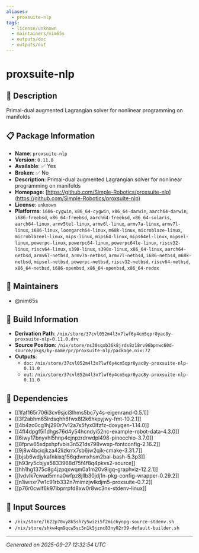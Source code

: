 ```yaml
---
aliases:
  - proxsuite-nlp
tags:
  - license/unknown
  - maintainers/nim65s
  - outputs/doc
  - outputs/out
---
```


# proxsuite-nlp

## 📝 Description

Primal-dual augmented Lagrangian solver for nonlinear programming on manifolds

## 📋 Package Information

- **Name**: `proxsuite-nlp`
- **Version**: `0.11.0`
- **Available**: ✅ Yes
- **Broken**: ✅ No
- **Description**: Primal-dual augmented Lagrangian solver for nonlinear programming on manifolds
- **Homepage**: [https://github.com/Simple-Robotics/proxsuite-nlp](https://github.com/Simple-Robotics/proxsuite-nlp)
- **License**: `unknown`
- **Platforms**: `i686-cygwin`, `x86_64-cygwin`, `x86_64-darwin`, `aarch64-darwin`, `i686-freebsd`, `x86_64-freebsd`, `aarch64-freebsd`, `x86_64-solaris`, `aarch64-linux`, `armv5tel-linux`, `armv6l-linux`, `armv7a-linux`, `armv7l-linux`, `i686-linux`, `loongarch64-linux`, `m68k-linux`, `microblaze-linux`, `microblazeel-linux`, `mips-linux`, `mips64-linux`, `mips64el-linux`, `mipsel-linux`, `powerpc-linux`, `powerpc64-linux`, `powerpc64le-linux`, `riscv32-linux`, `riscv64-linux`, `s390-linux`, `s390x-linux`, `x86_64-linux`, `aarch64-netbsd`, `armv6l-netbsd`, `armv7a-netbsd`, `armv7l-netbsd`, `i686-netbsd`, `m68k-netbsd`, `mipsel-netbsd`, `powerpc-netbsd`, `riscv32-netbsd`, `riscv64-netbsd`, `x86_64-netbsd`, `i686-openbsd`, `x86_64-openbsd`, `x86_64-redox`
## 👥 Maintainers

- @nim65s


## 🔧 Build Information

- **Derivation Path**: `/nix/store/37cvl052m4l3x7lwf6y4cm5qpr0yac8y-proxsuite-nlp-0.11.0.drv`
- **Source Position**: `/nix/store/ns30sqxb36k8jrds8z18rv96bpnwc60d-source/pkgs/by-name/pr/proxsuite-nlp/package.nix:72`
- **Outputs**:
  - `doc`:  `/nix/store/37cvl052m4l3x7lwf6y4cm5qpr0yac8y-proxsuite-nlp-0.11.0`
  - `out`:  `/nix/store/37cvl052m4l3x7lwf6y4cm5qpr0yac8y-proxsuite-nlp-0.11.0`

## 🔗 Dependencies

- [[1faf165r706i3cv9sjci3lhms5bc7y4s-eigenrand-0.5.1]]
- [[3f2abhm65lrdsqhh6fwx8l2k6hkpyjwy-fmt-10.2.1]]
- [[4b4zc0cg1hj290r7v12a7s5fyx0lfzfz-doxygen-1.14.0]]
- [[4fl4dpgf5i1dhgs76d4y54hcndyi52nc-example-robot-data-4.3.0]]
- [[6iwy17bnyvhl5hnp4cjnpzrdrwdpl498-pinocchio-3.7.0]]
- [[8fprw65xdpxhpfvbis3n521ds798vwxp-fontconfig-2.16.2]]
- [[9j8w4bcicjkza42lizkrrx7sb6jw2qik-cmake-3.31.7]]
- [[bjsb6wdjykafnkixq156qdvmxhsm2bai-bash-5.3p3]]
- [[h93ry5cbjya5833968d75f4f8q4pkvs2-source]]
- [[hh1hg1375c8g4jzpqxwqm0a1m20v9igq-graphviz-12.2.1]]
- [[lvdvlk7cwad5mna0wfpz8jllb30jdj1n-pkg-config-wrapper-0.29.2]]
- [[n1iwnxr7w1c91rb332n7mimzjwlkdjm5-proxsuite-0.7.2]]
- [[p76r0cwlf6k97ibprrpfd8xw0r8wc3nx-stdenv-linux]]

## 📁 Input Sources

- `/nix/store/l622p70vy8k5sh7y5wizi5f2mic6ynpg-source-stdenv.sh`
- `/nix/store/shkw4qm9qcw5sc5n1k5jznc83ny02r39-default-builder.sh`

---
*Generated on 2025-09-27 12:32:54 UTC*
